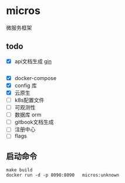 # micros

微服务框架

## todo

- [x] api文档生成 [gin](https://github.com/swaggo/gin-swagger)

```shell
```

- [x] docker-compose
- [x] config 库
- [x] 云原生
- [ ] k8s配置文件
- [ ] 可观测性
- [ ] 数据库 orm
- [ ] gitbook文档生成
- [ ] 注册中心
- [ ] flags

## 启动命令

```shell
make build
docker run -d -p 8090:8090   micros:unknown
```

